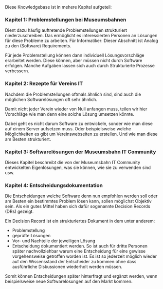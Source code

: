 Diese Knowledgebase ist in mehere Kapitel aufgeteil:



### Kapitel 1: Problemstellungen bei Museumsbahnen

Dient dazu häufig auftretende Problemstellungen strukturiert niederzuschreiben. Das ermöglicht es interessierten Personen an Lösungen für diese Probleme zu arbeiten. Für Informatiker: Dieser Abschnitt ist Analog zu den (Software) Requirements.

Für jede Problemstellung  können dann individuell Lösungsvorschläge erarbeitet werden. Diese können, aber müssen nicht durch Software erfolgen. Manche Aufgaben lassen sich auch durch Strukturierte Prozesse verbessern.

### Kapitel 2: Rezepte für Vereins IT

Nachdem die Problemstellungen oftmals ähnlich sind, sind auch die möglichen Softwarelösungen oft sehr ähnlich.

Damit nicht jeder Verein wieder von Null anfangen muss, teilen wir hier Vorschläge wie man denn eine solche Lösung umsetzen könnte.

Dabei geht es nicht darum Software zu entwickeln, sonder wie man diese auf einem Server aufsetzen muss. Oder beispielsweise welche Möglichkeiten es gibt um Vereinswebseiten zu erstellen. Und wie man diese am Besten strukturiert.

### Kapitel 3: Softwarelösungen der Museumsbahn IT Community

Dieses Kapitel beschreibt die von der Museumsbahn IT Community entwickelten Eigenlösungen, was sie können, wie sie zu verwenden sind usw.

### Kapitel 4: Entscheidungsdokumentation

Die Entscheidungen welche Software denn nun empfohlen werden soll oder am Besten ein bestimmtes Problem lösen kann, sollen möglichst Objektiv sein. Als ein gutes Mittel haben sich dafür sogenannte Decision Records (DRs) gezeigt. 

Ein Decision Record ist ein strukturiertes Dokument in dem unter anderem: 
 - Problemstellung
 - geprüfte Lösungen
 - Vor- und Nachteile der jeweiligen Lösung
 - Entscheidung
dokumentiert werden. So ist auch für dritte Personen später nachvollziehbar warum eine Entscheidung für eine gewisse vorgehensweise getroffen worden ist. Es ist so jederzeit möglich wieder auf den Wissensstand der Entscheider zu kommen ohne dass ausführliche Diskussionen wiederholt werden müssen.

Somit können Entscheidungen später hinterfragt und ergänzt werden, wenn beispielsweise neue Softwarelösungen auf den Markt kommen.


